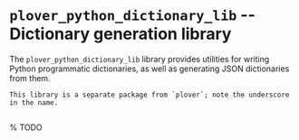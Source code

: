 # `plover_python_dictionary_lib` -- Dictionary generation library

The `plover_python_dictionary_lib` library provides utilities for writing
Python programmatic dictionaries, as well as generating JSON dictionaries
from them.

```{note}
This library is a separate package from `plover`; note the underscore
in the name.
```

```{py:module} plover_python_dictionary_lib
```

% TODO
